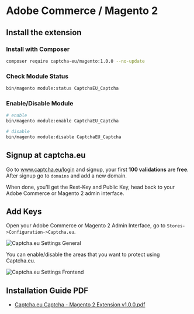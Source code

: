# Adobe Commerce / Magento 2

## Install the extension

### Install with Composer

```bash
composer require captcha-eu/magento:1.0.0 --no-update
```

### Check Module Status

```bash
bin/magento module:status CaptchaEU_Captcha
```

### Enable/Disable Module

```bash
# enable
bin/magento module:enable CaptchaEU_Captcha

# disable
bin/magento module:disable CaptchaEU_Captcha
```

## Signup at captcha.eu
Go to www.captcha.eu/login and signup, your first **100 validations** are **free**.<br />
After signup go to `domains`  and add a new domain.

When done, you&apos;ll get the Rest-Key and Public Key, head back to your Adobe Commerce or Magento 2 admin interface.

## Add Keys

Open your Adobe Commerce or Magento 2 Admin Interface, go to `Stores->Configuration->Captcha.eu`.

![Captcha.eu Settings General](files/adobe-commerce-magento/settings-general.png)

You can enable/disable the areas that you want to protect using Captcha.eu.

![Captcha.eu Settings Frontend](files/adobe-commerce-magento/settings-frontend.png)


## Installation Guide PDF

 - [Captcha.eu Captcha - Magento 2 Extension v1.0.0.pdf](https://docs.captcha.eu/files/adobe-commerce-magento/Captcha.eu-Captcha-Magento2-Extension-v1.0.0.pdf)
